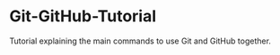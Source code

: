 Git-GitHub-Tutorial
===================

Tutorial explaining the main commands to use Git and GitHub together.
